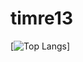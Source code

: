 # timre13

[![Top Langs](https://github-readme-stats.vercel.app/api/top-langs/?username=timre13&layout=compact&show_icons=true&theme=dark)]
